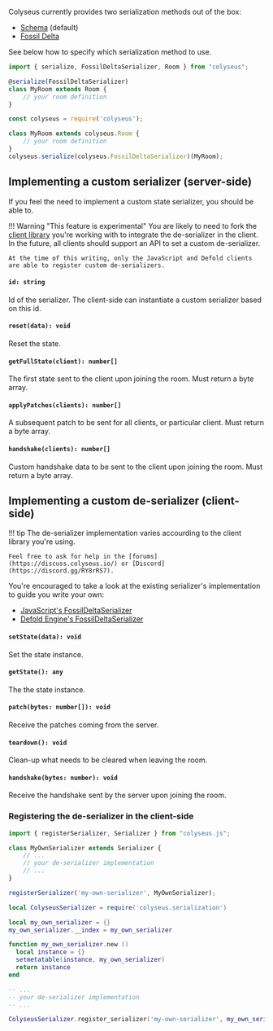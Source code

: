 Colyseus currently provides two serialization methods out of the box:

- [Schema](/state/schema/) (default)
- [Fossil Delta](/state/fossil-delta/)

See below how to specify which serialization method to use.

```typescript fct_label="TypeScript"
import { serialize, FossilDeltaSerializer, Room } from "colyseus";

@serialize(FossilDeltaSerializer)
class MyRoom extends Room {
    // your room definition
}
```

```javascript fct_label="JavaScript"
const colyseus = require('colyseus');

class MyRoom extends colyseus.Room {
    // your room definition
}
colyseus.serialize(colyseus.FossilDeltaSerializer)(MyRoom);
```

## Implementing a custom serializer (server-side)

If you feel the need to implement a custom state serializer, you should be able to.

!!! Warning "This feature is experimental"
    You are likely to need to fork the [client library](/client/client/) you're working with to integrate the de-serializer in the client. In the future, all clients should support an API to set a custom de-serializer.

    At the time of this writing, only the JavaScript and Defold clients are able to register custom de-serializers.

#### `id: string`

Id of the serializer. The client-side can instantiate a custom serializer based on this id.

#### `reset(data): void`

Reset the state.

#### `getFullState(client): number[]`

The first state sent to the client upon joining the room. Must return a byte array.

#### `applyPatches(clients): number[]`

A subsequent patch to be sent for all clients, or particular client. Must return a byte array.

#### `handshake(clients): number[]`

Custom handshake data to be sent to the client upon joining the room. Must return a byte array.

## Implementing a custom de-serializer (client-side)

!!! tip
    The de-serializer implementation varies accourding to the client library you're using.

    Feel free to ask for help in the [forums](https://discuss.colyseus.io/) or [Discord](https://discord.gg/RY8rRS7).

You're encouraged to take a look at the existing serializer's implementation to guide you write your own:

- [JavaScript's FossilDeltaSerializer](https://github.com/colyseus/colyseus.js/blob/0.10.x/src/serializer/FossilDeltaSerializer.ts)
- [Defold Engine's FossilDeltaSerializer](https://github.com/colyseus/colyseus-defold/blob/0.10.x/colyseus/serialization/fossil_delta.lua)

#### `setState(data): void`

Set the state instance.

#### `getState(): any`

The the state instance.

#### `patch(bytes: number[]): void`

Receive the patches coming from the server.

#### `teardown(): void`

Clean-up what needs to be cleared when leaving the room.

#### `handshake(bytes: number): void`

Receive the handshake sent by the server upon joining the room.

### Registering the de-serializer in the client-side

```typescript fct_label="TypeScript"
import { registerSerializer, Serializer } from "colyseus.js";

class MyOwnSerializer extends Serializer {
    // ...
    // your de-serializer implementation
    // ...
}

registerSerializer('my-own-serializer', MyOwnSerializer);
```

```lua fct_label="Defold / LUA"
local ColyseusSerializer = require('colyseus.serialization')

local my_own_serializer = {}
my_own_serializer.__index = my_own_serializer

function my_own_serializer.new ()
  local instance = {}
  setmetatable(instance, my_own_serializer)
  return instance
end

-- ...
-- your de-serializer implementation
-- ...

ColyseusSerializer.register_serializer('my-own-serializer', my_own_serializer)
```